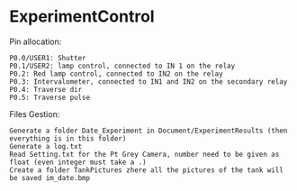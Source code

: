 # ExperimentControl

Pin allocation:

	P0.0/USER1: Shutter
	P0.1/USER2: lamp control, connected to IN 1 on the relay
	P0.2: Red lamp control, connected to IN2 on the relay
	P0.3: Intervalometer, connected to IN1 and IN2 on the secondary relay
	P0.4: Traverse dir
	P0.5: Traverse pulse

Files Gestion:

	Generate a folder Date_Experiment in Document/ExperimentResults (then everything is in this folder)
	Generate a log.txt
	Read Setting.txt for the Pt Grey Camera, number need to be given as float (even integer must take a .)
	Create a folder TankPictures zhere all the pictures of the tank will be saved im_date.bmp